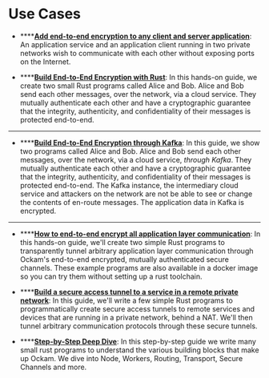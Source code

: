 # Use Cases

* ****[**Add end-to-end encryption to any client and server application**](add-end-to-end-encryption-to-any-client-and-server-application.md): An application service and an application client running in two private networks wish to communicate with each other without exposing ports on the Internet.



* ****[**Build End-to-End Encryption with Rust**](https://github.com/build-trust/ockam/blob/develop/documentation/use-cases/end-to-end-encryption-with-rust#readme): In this hands-on guide, we create two small Rust programs called Alice and Bob. Alice and Bob send each other messages, over the network, via a cloud service. They mutually authenticate each other and have a cryptographic guarantee that the integrity, authenticity, and confidentiality of their messages is protected end-to-end.

****

* ****[**Build End-to-End Encryption through Kafka**](https://github.com/build-trust/ockam/blob/develop/documentation/use-cases/end-to-end-encryption-through-kafka#readme): In this guide, we show two programs called Alice and Bob. Alice and Bob send each other messages, over the network, via a cloud service, _through Kafka_. They mutually authenticate each other and have a cryptographic guarantee that the integrity, authenticity, and confidentiality of their messages is protected end-to-end. The Kafka instance, the intermediary cloud service and attackers on the network are not be able to see or change the contents of en-route messages. The application data in Kafka is encrypted.&#x20;

****

* ****[**How to end-to-end encrypt all application layer communication**](https://github.com/build-trust/ockam/blob/develop/documentation/use-cases/end-to-end-encrypt-all-application-layer-communication#readme): In this hands-on guide, we'll create two simple Rust programs to transparently tunnel arbitrary application layer communication through Ockam's end-to-end encrypted, mutually authenticated secure channels. These example programs are also available in a docker image so you can try them without setting up a rust toolchain.



* ****[**Build a secure access tunnel to a service in a remote private network**](https://github.com/build-trust/ockam/blob/develop/documentation/use-cases/secure-remote-access-tunnels#readme): In this guide, we'll write a few simple Rust programs to programmatically create secure access tunnels to remote services and devices that are running in a private network, behind a NAT. We'll then tunnel arbitrary communication protocols through these secure tunnels.



* ****[**Step-by-Step Deep Dive**](https://github.com/build-trust/ockam/blob/develop/documentation/guides/rust#readme): In this step-by-step guide we write many small rust programs to understand the various building blocks that make up Ockam. We dive into Node, Workers, Routing, Transport, Secure Channels and more.


